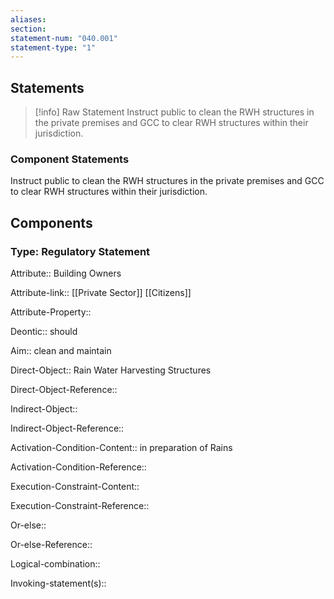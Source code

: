 ```yaml
---
aliases: 
section: 
statement-num: "040.001"
statement-type: "1"
---
```

## Statements 
> [!info] Raw Statement
> Instruct public to clean the RWH structures in the private premises and GCC to clear RWH structures within their jurisdiction. 
> 

### Component Statements
Instruct public to clean the RWH structures in the private premises and GCC to clear RWH structures within their jurisdiction. 
## Components
### Type: Regulatory Statement
Attribute:: Building Owners 

Attribute-link:: [[Private Sector]] [[Citizens]]

Attribute-Property::

Deontic:: should

Aim:: clean and maintain 

Direct-Object:: Rain Water Harvesting Structures

Direct-Object-Reference:: 


Indirect-Object::

Indirect-Object-Reference:: 


Activation-Condition-Content:: in preparation of Rains

Activation-Condition-Reference:: 


Execution-Constraint-Content::

Execution-Constraint-Reference:: 


Or-else::

Or-else-Reference:: 


Logical-combination::


Invoking-statement(s)::